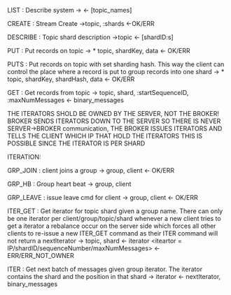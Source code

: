 LIST : Describe system
->
<- [topic_names]

CREATE : Stream Create
->topic, :shards
<-OK/ERR

DESCRIBE : Topic shard description
->topic
<- [shardID:s]

PUT : Put records on topic
-> * topic, shardKey, data
<- OK/ERR

PUTS : Put records on topic with set sharding hash. This way the client can control
the place where a record is put to group records into one shard
-> * topic, shardKey, shardHash, data
<- OK/ERR

GET : Get records from topic
-> topic, shard, :startSequenceID, :maxNumMessages
<- binary_messages




THE ITERATORS SHOLD BE OWNED BY THE SERVER, NOT THE BROKER! BROKER SENDS
ITERATORS DOWN TO THE SERVER SO THERE IS NEVER SERVER->BROKER communication,
THE BROKER ISSUES ITERATORS AND TELLS THE CLIENT WHICH IP THAT HOLD THE ITERATORS
THIS IS POSSIBLE SINCE THE ITERATOR IS PER SHARD

ITERATION:

GRP_JOIN : client joins a group
-> group, client
<- OK/ERR

GRP_HB : Group heart beat
-> group, client

GRP_LEAVE : issue leave cmd for client
-> group, client
<- OK/ERR

ITER_GET : Get iterator for topic shard given a group name. There can only be one iterator per client/group/topic/shard
whenever a new client tries to get a iterator a rebalance occur on the server side which forces all other clients
to re-issue a new ITER_GET command as their ITER command will not return a nextIterator
-> topic, shard
<- iterator <iteartor = IP/shardID/sequenceNumber/maxNumMessages>
<- ERR/ERR_NOT_OWNER



ITER : Get next batch of messages given group iterator. The iterator contains the shard and the position in that shard
-> iterator
<- nextIterator, binary_messages
